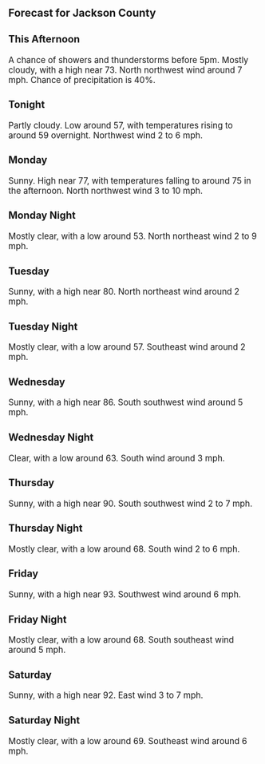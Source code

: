 <div>
   <h2>Forecast for Jackson County</h2>
   <p>
      <div style="font-size:120%">
         <h3>This Afternoon</h3>A chance of showers and thunderstorms before 5pm. Mostly cloudy, with a high near 73. North northwest wind around 7 mph. Chance
         of precipitation is 40%.<br></div>
   </p>
   <p>
      <div style="font-size:120%">
         <h3>Tonight</h3>Partly cloudy. Low around 57, with temperatures rising to around 59 overnight. Northwest wind 2 to 6 mph.<br></div>
   </p>
   <p>
      <div style="font-size:120%">
         <h3>Monday</h3>Sunny. High near 77, with temperatures falling to around 75 in the afternoon. North northwest wind 3 to 10 mph.<br></div>
   </p>
   <p>
      <div style="font-size:120%">
         <h3>Monday Night</h3>Mostly clear, with a low around 53. North northeast wind 2 to 9 mph.<br></div>
   </p>
   <p>
      <div style="font-size:120%">
         <h3>Tuesday</h3>Sunny, with a high near 80. North northeast wind around 2 mph.<br></div>
   </p>
   <p>
      <div style="font-size:120%">
         <h3>Tuesday Night</h3>Mostly clear, with a low around 57. Southeast wind around 2 mph.<br></div>
   </p>
   <p>
      <div style="font-size:120%">
         <h3>Wednesday</h3>Sunny, with a high near 86. South southwest wind around 5 mph.<br></div>
   </p>
   <p>
      <div style="font-size:120%">
         <h3>Wednesday Night</h3>Clear, with a low around 63. South wind around 3 mph.<br></div>
   </p>
   <p>
      <div style="font-size:120%">
         <h3>Thursday</h3>Sunny, with a high near 90. South southwest wind 2 to 7 mph.<br></div>
   </p>
   <p>
      <div style="font-size:120%">
         <h3>Thursday Night</h3>Mostly clear, with a low around 68. South wind 2 to 6 mph.<br></div>
   </p>
   <p>
      <div style="font-size:120%">
         <h3>Friday</h3>Sunny, with a high near 93. Southwest wind around 6 mph.<br></div>
   </p>
   <p>
      <div style="font-size:120%">
         <h3>Friday Night</h3>Mostly clear, with a low around 68. South southeast wind around 5 mph.<br></div>
   </p>
   <p>
      <div style="font-size:120%">
         <h3>Saturday</h3>Sunny, with a high near 92. East wind 3 to 7 mph.<br></div>
   </p>
   <p>
      <div style="font-size:120%">
         <h3>Saturday Night</h3>Mostly clear, with a low around 69. Southeast wind around 6 mph.<br></div>
   </p>
</div>